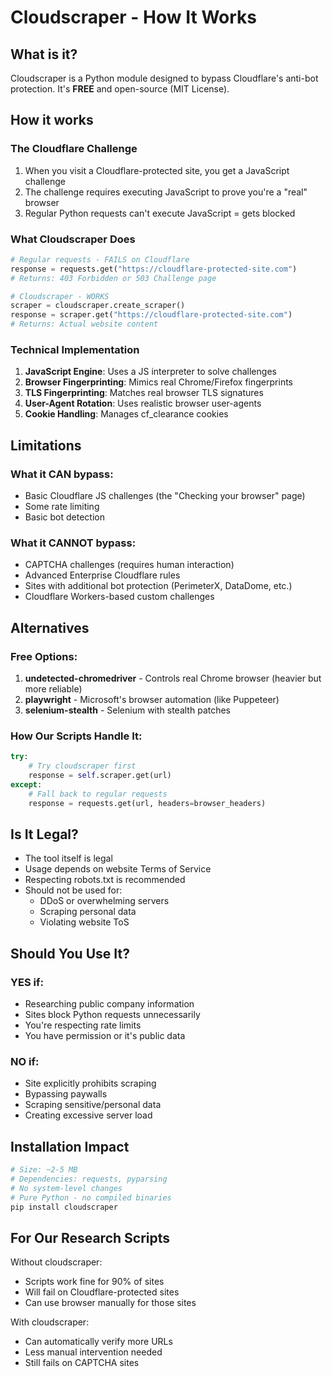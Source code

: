 # Cloudscraper - How It Works

## What is it?
Cloudscraper is a Python module designed to bypass Cloudflare's anti-bot protection. It's **FREE** and open-source (MIT License).

## How it works

### The Cloudflare Challenge
1. When you visit a Cloudflare-protected site, you get a JavaScript challenge
2. The challenge requires executing JavaScript to prove you're a "real" browser
3. Regular Python requests can't execute JavaScript = gets blocked

### What Cloudscraper Does
```python
# Regular requests - FAILS on Cloudflare
response = requests.get("https://cloudflare-protected-site.com")
# Returns: 403 Forbidden or 503 Challenge page

# Cloudscraper - WORKS
scraper = cloudscraper.create_scraper()
response = scraper.get("https://cloudflare-protected-site.com")
# Returns: Actual website content
```

### Technical Implementation
1. **JavaScript Engine**: Uses a JS interpreter to solve challenges
2. **Browser Fingerprinting**: Mimics real Chrome/Firefox fingerprints
3. **TLS Fingerprinting**: Matches real browser TLS signatures
4. **User-Agent Rotation**: Uses realistic browser user-agents
5. **Cookie Handling**: Manages cf_clearance cookies

## Limitations

### What it CAN bypass:
- Basic Cloudflare JS challenges (the "Checking your browser" page)
- Some rate limiting
- Basic bot detection

### What it CANNOT bypass:
- CAPTCHA challenges (requires human interaction)
- Advanced Enterprise Cloudflare rules
- Sites with additional bot protection (PerimeterX, DataDome, etc.)
- Cloudflare Workers-based custom challenges

## Alternatives

### Free Options:
1. **undetected-chromedriver** - Controls real Chrome browser (heavier but more reliable)
2. **playwright** - Microsoft's browser automation (like Puppeteer)
3. **selenium-stealth** - Selenium with stealth patches

### How Our Scripts Handle It:
```python
try:
    # Try cloudscraper first
    response = self.scraper.get(url)
except:
    # Fall back to regular requests
    response = requests.get(url, headers=browser_headers)
```

## Is It Legal?
- The tool itself is legal
- Usage depends on website Terms of Service
- Respecting robots.txt is recommended
- Should not be used for:
  - DDoS or overwhelming servers
  - Scraping personal data
  - Violating website ToS

## Should You Use It?

### YES if:
- Researching public company information
- Sites block Python requests unnecessarily
- You're respecting rate limits
- You have permission or it's public data

### NO if:
- Site explicitly prohibits scraping
- Bypassing paywalls
- Scraping sensitive/personal data
- Creating excessive server load

## Installation Impact
```bash
# Size: ~2-5 MB
# Dependencies: requests, pyparsing
# No system-level changes
# Pure Python - no compiled binaries
pip install cloudscraper
```

## For Our Research Scripts

Without cloudscraper:
- Scripts work fine for 90% of sites
- Will fail on Cloudflare-protected sites
- Can use browser manually for those sites

With cloudscraper:
- Can automatically verify more URLs
- Less manual intervention needed
- Still fails on CAPTCHA sites
